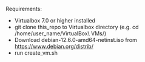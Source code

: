 Requirements:
- Virtualbox 7.0 or higher installed
- git clone this_repo to Virtualbox directory (e.g. cd /home/user_name/VirtualBox\ VMs/)
- Download  debian-12.6.0-amd64-netinst.iso from https://www.debian.org/distrib/
- run create_vm.sh
